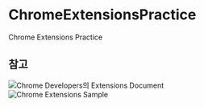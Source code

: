 # ChromeExtensionsPractice
Chrome Extensions Practice


## 참고
![Chrome Developers의 Extensions Document](https://developer.chrome.com/docs/extensions/)
![Chrome Extensions Sample](https://github.com/GoogleChrome/chrome-extensions-samples)
